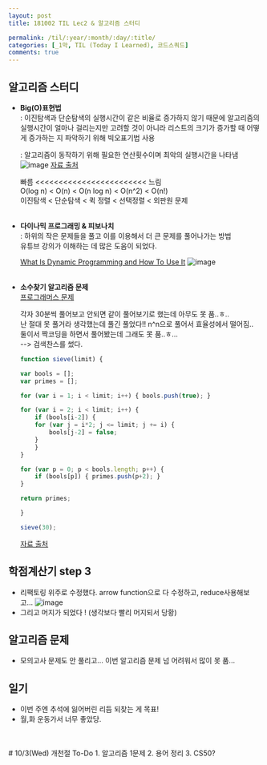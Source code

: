 ```yaml
---
layout: post
title: 181002 TIL Lec2 & 알고리즘 스터디

permalink: /til/:year/:month/:day/:title/
categories: [_1막, TIL (Today I Learned), 코드스쿼드]
comments: true
---
```


## 알고리즘 스터디
- **Big(O)표현법** <br>
    : 이진탐색과 단순탐색의 실행시간이 같은 비율로 증가하지 않기 때문에 알고리즘의 실행시간이 얼마나 걸리는지만 고려할 것이 아니라 리스트의 크기가 증가할 때 어떻게 증가하는 지 파악하기 위해 빅오표기법 사용 <br>

    : 알고리즘이 동작하기 위해 필요한 연산횟수이며 최악의 실행시간을 나타냄 <br>
    ![image](https://user-images.githubusercontent.com/40848630/46386517-d278f200-c6fc-11e8-968e-81209cd1a730.png)
    [자료 출처](https://nedbatchelder.com/text/bigo.html) <br>
    
    빠름 <<<<<<<<<<<<<<<<<<<<<<<< 느림 <br>
    O(log n) < O(n) < O(n log n) < O(n^2) < O(n!) <br>
    이진탐색 < 단순탐색 < 퀵 정렬 < 선택정렬 < 외판원 문제
    <br>
    <br>

- **다이나믹 프로그래밍 & 피보나치** <br>
    : 하위의 작은 문제들을 풀고 이를 이용해서 더 큰 문제를 풀어나가는 방법 <br>
    유튜브 강의가 이해하는 데 많은 도움이 되었다. <br>

    [What Is Dynamic Programming and How To Use It](https://www.youtube.com/watch?v=vYquumk4nWw)
    ![image](https://user-images.githubusercontent.com/40848630/46386707-fbe64d80-c6fd-11e8-810e-1ff568d1c3aa.png)
    <br>
    <br>

- **소수찾기 알고리즘 문제** <br>
    [프로그래머스 문제](https://programmers.co.kr/learn/courses/30/lessons/12921?language=javascript)<br>

    각자 30분씩 풀어보고 안되면 같이 풀어보기로 했는데 아무도 못 품..ㅎ.. <br>
    난 절대 못 풀거라 생각했는데 풀긴 풀었다!! n^n으로 풀어서 효율성에서 떨어짐.. <br>
    둘이서 짝코딩을 하면서 풀어봤는데 그래도 못 품..ㅎ... <br>
    --> 검색찬스를 썼다. <br>

    ```javascript
    function sieve(limit) {
    
    var bools = [];
    var primes = [];

    for (var i = 1; i < limit; i++) { bools.push(true); } 

    for (var i = 2; i < limit; i++) {
        if (bools[i-2]) {
        for (var j = i*2; j <= limit; j += i) {
            bools[j-2] = false;    
        }
        }
    }
    
    for (var p = 0; p < bools.length; p++) {
        if (bools[p]) { primes.push(p+2); }
    }
    
    return primes;

    } 

    sieve(30);
    ```
    [자료 출처](https://www.craigrodrigues.com/blog/the-sieve-of-eratosthenes-in-javascript)


## 학점계산기 step 3 
- 리팩토링 위주로 수정했다. arrow function으로 다 수정하고, reduce사용해보고...
![image](https://user-images.githubusercontent.com/40848630/46386925-33a1c500-c6ff-11e8-86d4-b9be94515d8e.png)
- 그리고 머지가 되었다 ! (생각보다 빨리 머지되서 당황)

## 알고리즘 문제
- 모의고사 문제도 안 풀리고... 이번 알고리즘 문제 넘 어려워서 많이 못 품...

## 일기
- 이번 주엔 추석에 잃어버린 리듬 되찾는 게 목표! 
- 월,화 운동가서 너무 좋았당. 

<br>
<br>
# 10/3(Wed) 개천절 To-Do
1. 알고리즘 1문제
2. 용어 정리
3. CS50? 
